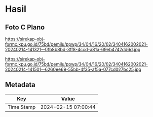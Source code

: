 # Hasil

## Foto C Plano

https://sirekap-obj-formc.kpu.go.id/75bd/pemilu/ppwp/34/04/16/20/02/3404162002021-20240214-141321--0fb8b8bd-3ff8-4ccd-a81a-69eb4742dd6d.jpg

https://sirekap-obj-formc.kpu.go.id/75bd/pemilu/ppwp/34/04/16/20/02/3404162002021-20240214-141501--6260ee69-55bb-4f35-af5a-077cd027bc25.jpg


## Metadata

| Key        | Value               |
| ---------- | ------------------- |
| Time Stamp | 2024-02-15 07:00:44 |



